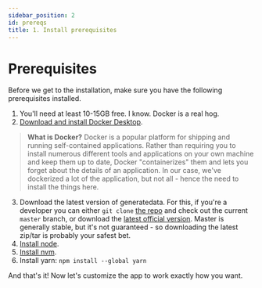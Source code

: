 ```yaml
---
sidebar_position: 2
id: prereqs
title: 1. Install prerequisites
---
```


# Prerequisites

Before we get to the installation, make sure you have the following prerequisites installed.

1. You'll need at least 10-15GB free. I know. Docker is a real hog.
2. [Download and install Docker Desktop](https://docs.docker.com/desktop).

> **What is Docker?**
Docker is a popular platform for shipping and running self-contained applications. Rather than requiring you to install
numerous different tools and applications on your own machine and keep them up to date, Docker "containerizes" them and
lets you forget about the details of an application. In our case, we've dockerized a lot of the application, but 
not all - hence the need to install the things here.

3. Download the latest version of generatedata. For this, if you're a developer you can either `git clone` [the repo](https://github.com/benkeen/generatedata)
and check out the current `master` branch, or download the [latest official version](https://github.com/benkeen/generatedata/releases). 
Master is generally stable, but it's not guaranteed - so downloading the latest zip/tar is probably your safest bet.
5. [Install node](https://nodejs.org/en).
6. [Install nvm](https://github.com/nvm-sh/nvm).
7. Install yarn: `npm install --global yarn`

And that's it! Now let's customize the app to work exactly how you want.

